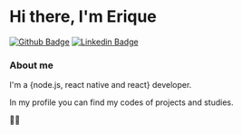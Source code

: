 # Hi there, I'm Erique

[![Github Badge](https://img.shields.io/badge/-Github-000?style=flat-square&logo=Github&logoColor=white&link=https://github.com/fagnerpsantos)](https://github.com/etoledo44)
[![Linkedin Badge](https://img.shields.io/badge/-LinkedIn-blue?style=flat-square&logo=Linkedin&logoColor=white&link=https://www.linkedin.com/in/fagnerpsantos/)](https://www.linkedin.com/in/eriquetoledo/)

### About me
I'm a {node.js, react native and react} developer.

In my profile you can find my codes of projects and studies.

💚💙

